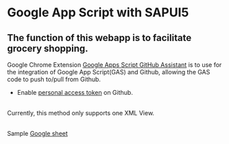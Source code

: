 # Google App Script with SAPUI5
## The function of this webapp is to facilitate grocery shopping.
Google Chrome Extension [Google Apps Script GitHub Assistant](https://chrome.google.com/webstore/detail/google-apps-script-github/lfjcgcmkmjjlieihflfhjopckgpelofo) is to use for the integration of Google App Script(GAS) and Github, allowing the GAS code to push to/pull from Github.<br/>
- Enable [personal access token](https://docs.github.com/en/enterprise-server@3.4/authentication/keeping-your-account-and-data-secure/creating-a-personal-access-token) on Github. <br/>
<br/>
Currently, this method only supports one XML View.<br/>
<br/>

Sample [Google sheet](https://docs.google.com/spreadsheets/d/1qqbANHcQc8iorVNuw9fWFon9wmKBwnNM9ujnOsMnvwk/edit?usp=sharing) <br/>
